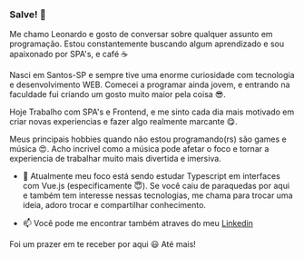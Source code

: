 ### Salve! 👋

Me chamo Leonardo e gosto de conversar sobre qualquer assunto em programação. Estou constantemente buscando algum aprendizado e sou apaixonado por SPA's, e café :coffee:

Nasci em Santos-SP e sempre tive uma enorme curiosidade com tecnologia e desenvolvimento WEB. Comecei a programar ainda jovem, e entrando na faculdade fui criando um gosto muito maior pela coisa :sunglasses:.

Hoje Trabalho com SPA's e Frontend, e me sinto cada dia mais motivado em criar novas experiencias e fazer algo realmente marcante :yum:.

Meus principais hobbies quando não estou programando(rs) são games e música :heart_eyes:. Acho incrivel como a música pode afetar o foco e tornar a experiencia de trabalhar muito mais divertida e imersiva.


- 🌱 Atualmente meu foco está sendo estudar Typescript em interfaces com Vue.js (especificamente :innocent:). Se você caiu de paraquedas por aqui e também tem interesse nessas tecnologias, me chama para trocar uma ideia, adoro trocar e compartilhar conhecimento.

- 📫 Você pode me encontrar também atraves do meu [Linkedin](https://www.linkedin.com/in/leonardoabreurodrigues/)

Foi um prazer em te receber por aqui :smiley:
Até mais!
